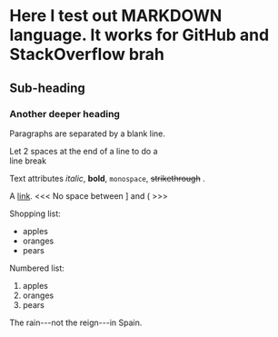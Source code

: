 Here I test out MARKDOWN language. It works for GitHub and StackOverflow brah
===
Sub-heading
-----------
### Another deeper heading

Paragraphs are separated
by a blank line.

Let 2 spaces at the end of a line to do a  
line break

Text attributes *italic*, **bold**, 
`monospace`, ~~strikethrough~~ .

A [link](http://example.com).
<<<   No space between ] and (  >>>
 
Shopping list:
 
* apples
* oranges
* pears
 
Numbered list:
 
1. apples
2. oranges
3. pears
 
The rain---not the reign---in
Spain.
